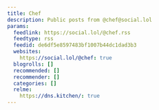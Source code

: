 ```yaml
---
title: Chef
description: Public posts from @chef@social.lol
params:
  feedlink: https://social.lol/@chef.rss
  feedtype: rss
  feedid: de6df5e8597483bf1007b44dc1dad3b3
  websites:
    https://social.lol/@chef: true
  blogrolls: []
  recommended: []
  recommender: []
  categories: []
  relme:
    https://dns.kitchen/: true
---
```


